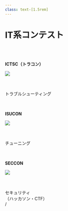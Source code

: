 ```yaml
---
class: text-[1.5rem]
---
```


# IT系コンテスト

<div class="grid grid-cols-[1fr,1fr,1fr] gap-10">
  <div v-click="1">

  <br>
  <br>

  **ICTSC（トラコン）**

  <img
    src="/ictsc_logo.png"
    class="w-full"
  />

  <br />
  <br />
  トラブルシューティング

  </div>
  <div v-click="2">

  <br>
  <br>

  **ISUCON**

  <img
    src="/isucon_logo.png"
    class="w-full px-4 pt-4"
  />

  <br />
  <br />
  チューニング

  </div>
  <div v-click="3">

  <br>
  <br>

  **SECCON**

  <img
    src="/seccon_logo.png"
    class="w-full pt-4"
  />

  <br />
  <br />
  セキュリティ<br>（ハッカソン・CTF）

  </div>
</div>

<div
  class="absolute bottom-[1rem] right-[1rem] text-[1rem]"
>
  <SlideCurrentNo /> / <SlidesTotal />
</div>

<!--
今回の企画の背景としてIT系のコンテストについてです。

IT系のコンテストには有名なもので

- トラコン
- ISUCON
- SECCON

などがあり
それぞれ

- トラブルシューティング
- チューニング
- セキュリティ

に特化したコンテストとなっています。

これらのコンテストを、、、
-->